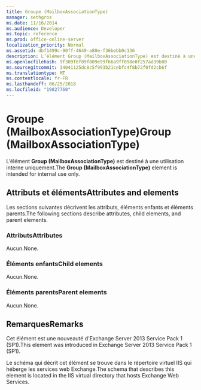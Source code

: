 ```yaml
---
title: Groupe (MailboxAssociationType)
manager: sethgros
ms.date: 11/16/2014
ms.audience: Developer
ms.topic: reference
ms.prod: office-online-server
localization_priority: Normal
ms.assetid: dbf1499c-90ff-4649-a80e-f36bebb0c136
description: L’élément Group (MailboxAssociationType) est destiné à une utilisation interne uniquement.
ms.openlocfilehash: 9f309f6f09f809e99f66a9ff098e0f257ad39b80
ms.sourcegitcommit: 34041125dc8c5f993b21cebfc4f8b72f0fd2cb6f
ms.translationtype: MT
ms.contentlocale: fr-FR
ms.lasthandoff: 06/25/2018
ms.locfileid: "19827760"
---
```

# <a name="group-mailboxassociationtype"></a><span data-ttu-id="f901b-103">Groupe (MailboxAssociationType)</span><span class="sxs-lookup"><span data-stu-id="f901b-103">Group (MailboxAssociationType)</span></span>

<span data-ttu-id="f901b-104">L’élément **Group (MailboxAssociationType)** est destiné à une utilisation interne uniquement.</span><span class="sxs-lookup"><span data-stu-id="f901b-104">The **Group (MailboxAssociationType)** element is intended for internal use only.</span></span> 

## <a name="attributes-and-elements"></a><span data-ttu-id="f901b-105">Attributs et éléments</span><span class="sxs-lookup"><span data-stu-id="f901b-105">Attributes and elements</span></span>

<span data-ttu-id="f901b-106">Les sections suivantes décrivent les attributs, éléments enfants et éléments parents.</span><span class="sxs-lookup"><span data-stu-id="f901b-106">The following sections describe attributes, child elements, and parent elements.</span></span>
  
### <a name="attributes"></a><span data-ttu-id="f901b-107">Attributs</span><span class="sxs-lookup"><span data-stu-id="f901b-107">Attributes</span></span>

<span data-ttu-id="f901b-108">Aucun.</span><span class="sxs-lookup"><span data-stu-id="f901b-108">None.</span></span>
  
### <a name="child-elements"></a><span data-ttu-id="f901b-109">Éléments enfants</span><span class="sxs-lookup"><span data-stu-id="f901b-109">Child elements</span></span>

<span data-ttu-id="f901b-110">Aucun.</span><span class="sxs-lookup"><span data-stu-id="f901b-110">None.</span></span>
  
### <a name="parent-elements"></a><span data-ttu-id="f901b-111">Éléments parents</span><span class="sxs-lookup"><span data-stu-id="f901b-111">Parent elements</span></span>

<span data-ttu-id="f901b-112">Aucun.</span><span class="sxs-lookup"><span data-stu-id="f901b-112">None.</span></span>
  
## <a name="remarks"></a><span data-ttu-id="f901b-113">Remarques</span><span class="sxs-lookup"><span data-stu-id="f901b-113">Remarks</span></span>

<span data-ttu-id="f901b-114">Cet élément est une nouveauté d'Exchange Server 2013 Service Pack 1 (SP1).</span><span class="sxs-lookup"><span data-stu-id="f901b-114">This element was introduced in Exchange Server 2013 Service Pack 1 (SP1).</span></span>
  
<span data-ttu-id="f901b-115">Le schéma qui décrit cet élément se trouve dans le répertoire virtuel IIS qui héberge les services web Exchange.</span><span class="sxs-lookup"><span data-stu-id="f901b-115">The schema that describes this element is located in the IIS virtual directory that hosts Exchange Web Services.</span></span>
  

